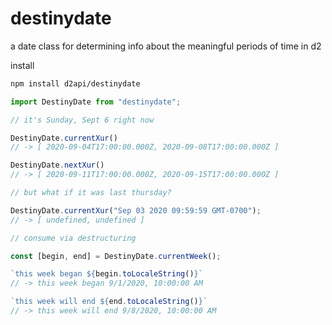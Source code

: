 # destinydate
a date class for determining info about the meaningful periods of time in d2

install
```sh
npm install d2api/destinydate
```

```js
import DestinyDate from "destinydate";

// it's Sunday, Sept 6 right now

DestinyDate.currentXur()
// -> [ 2020-09-04T17:00:00.000Z, 2020-09-08T17:00:00.000Z ]

DestinyDate.nextXur()
// -> [ 2020-09-11T17:00:00.000Z, 2020-09-15T17:00:00.000Z ]

// but what if it was last thursday?

DestinyDate.currentXur("Sep 03 2020 09:59:59 GMT-0700");
// -> [ undefined, undefined ]

// consume via destructuring

const [begin, end] = DestinyDate.currentWeek();

`this week began ${begin.toLocaleString()}`
// -> this week began 9/1/2020, 10:00:00 AM

`this week will end ${end.toLocaleString()}`
// -> this week will end 9/8/2020, 10:00:00 AM
```